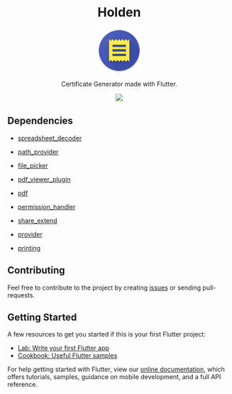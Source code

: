 <h1 align="center">Holden</h1>

<p align="center"><img width="100" src="https://raw.githubusercontent.com/AubergineDevelopers/holden/master/assets/images/app_logo.png" alt="logo"></p>

<p align="center">Certificate Generator made with Flutter.</p>

<p align="center"><img width="300" src="https://raw.githubusercontent.com/AubergineDevelopers/Holden/master/screenshots/app_flow.gif"></p>

## Dependencies
- [spreadsheet_decoder](https://pub.dev/packages/spreadsheet_decoder)

- [path_provider](https://pub.dev/packages/path_provider)

- [file_picker](https://pub.dev/packages/file_picker)

- [pdf_viewer_plugin](https://pub.dev/packages/pdf_viewer_plugin)

- [pdf](https://pub.dev/packages/pdf)

- [permission_handler](https://pub.dev/packages/permission_handler)

- [share_extend](https://pub.dev/packages/share_extend)

- [provider](https://pub.dev/packages/provider)

- [printing](https://pub.dev/packages/printing)

## Contributing
Feel free to contribute to the project by creating [issues](https://github.com/AubergineDevelopers/Holden/issues) or sending pull-requests.

## Getting Started

A few resources to get you started if this is your first Flutter project:

- [Lab: Write your first Flutter app](https://flutter.dev/docs/get-started/codelab)
- [Cookbook: Useful Flutter samples](https://flutter.dev/docs/cookbook)

For help getting started with Flutter, view our
[online documentation](https://flutter.dev/docs), which offers tutorials,
samples, guidance on mobile development, and a full API reference.
